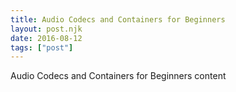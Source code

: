 ```yaml
---
title: Audio Codecs and Containers for Beginners
layout: post.njk
date: 2016-08-12
tags: ["post"]
---
```


Audio Codecs and Containers for Beginners content